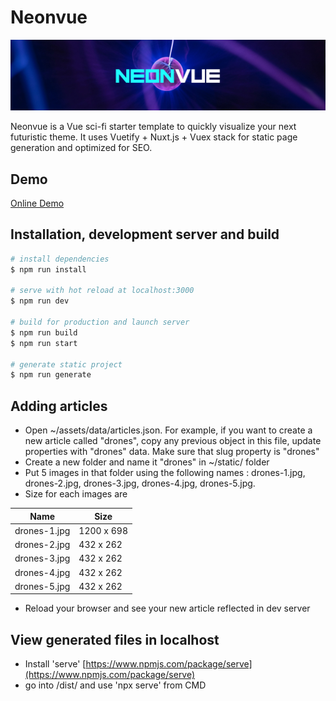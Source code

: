# Neonvue

![](./static/gh-logo.jpg)

Neonvue is a Vue sci-fi starter template to quickly visualize your next futuristic theme.  It uses Vuetify + Nuxt.js + Vuex stack for static page generation and optimized for SEO.

## Demo

[Online Demo](https://lucid-fermat-af207e.netlify.app/)

## Installation, development server and build

``` bash
# install dependencies
$ npm run install

# serve with hot reload at localhost:3000
$ npm run dev

# build for production and launch server
$ npm run build
$ npm run start

# generate static project
$ npm run generate
```

## Adding articles

-  Open ~/assets/data/articles.json. For example, if you want to create a new article called "drones", copy any previous object in this file, update properties with "drones" data. Make sure that slug property is "drones" 
- Create a new folder and name it "drones" in ~/static/ folder
- Put 5 images in that folder using the following names : drones-1.jpg, drones-2.jpg, drones-3.jpg, drones-4.jpg, drones-5.jpg. 
- Size for each images are

| Name         | Size         |
| ------------ | ------------ |
| drones-1.jpg | 1200 x 698   |
| drones-2.jpg | 432 x 262    |
| drones-3.jpg | 432 x 262    |
| drones-4.jpg | 432 x 262    |
| drones-5.jpg | 432 x 262    |

- Reload your browser and see your new article reflected in dev server

## View generated files in localhost 

- Install 'serve' [https://www.npmjs.com/package/serve](https://www.npmjs.com/package/serve)
- go into /dist/ and use 'npx serve' from CMD 




